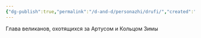 ```yaml
---
{"dg-publish":true,"permalink":"/d-and-d/personazhi/drufi/","created":"2024-01-23T15:23:03.983+04:00","updated":"2024-01-23T15:23:59.845+04:00"}
---
```



Глава великанов, охотящихся за Артусом и Кольцом Зимы